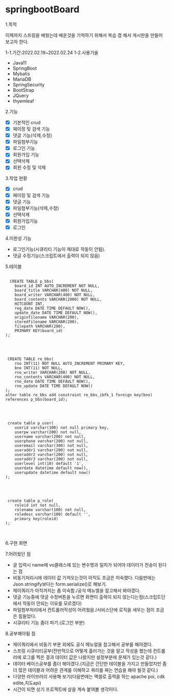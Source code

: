 # springbootBoard

1.목적

이제까지 스프링을 배웠는데 배운것을 기억하기 위해서 복습 겸 해서 게시판을 만들어 보고자 한다.

1-1.기간:2022.02.19~2022.02.24
1-2.사용기술 
- Java11
- SpringBoot
- Mybatis
- MariaDB
- SpringSecurity
- BootStrap
- JQuery
- thyemleaf

2.기능

- [x] 기본적인 crud
- [x] 페이징 및 검색 기능
- [x] 댓글 기능(삭제,수정)
- [x] 파일첨부기능
- [x] 로그인 기능
- [x] 회원가입 기능
- [x] 선택삭제
- [x] 회원 수정 및 삭제

3.작업 현황

- [x] crud
- [x] 페이징 및 검색 기능
- [x] 댓글 기능
- [x] 파일첨부기능(삭제,수정)
- [x] 선택삭제
- [x] 회원가입기능
- [x] 로그인

4.미완성 기능

- 로그인기능(시큐리티 기능이 제대로 작동이 안됨).
- 댓글 수정기능(스크립트에서 출력이 되지 않음)

5.테이블 
 <pre>
  <code>
  CREATE TABLE p_bbs(
	board_id INT AUTO_INCREMENT NOT NULL,
	board_title VARCHAR(400) NOT NULL,
	board_writer VARCHAR(400) NOT NULL,
	board_contents VARCHAR(2000) NOT NULL,
	HITCOUNT INT,
	reg_date DATE TIME DEFAULT NOW(),
	update_date DATE TIME DEFAULT NOW(),
	originfilename VARCHAR(200),
	storedfilename VARCHAR(200),
	filepath VARCHAR(200),
	PRIMARY KEY(board_id)
);
  </code>
 </pre>
 
 <pre>
 <code>
 CREATE TABLE re_bbs(
	rno INT(11) NOT NULL AUTO_INCREMENT PRIMARY KEY,
	bno INT(11) NOT NULL,
	rno_writer VARCHAR(200) NOT NULL,
	rno_contents VARCHAR(400) NOT NULL,
	rno_date DATE TIME DEFAULT NOW(),
	rno_update DATE TIME DEFAULT NOW()
);
alter table re_bbs add constraint re_bbs_ibfk_1 foreign key(bno) references p_bbs(board_id);
 </code>
 </pre>
 
 <pre>
 <code>
 create table p_user(
 	userid varchar(100) not null primary key,
 	userpw varchar(200) not null,
 	username varchar(200) not null,
 	userphone varchar(200) not null,
 	useremail varchar(300) not null,
 	useraddr1 varchar(200) not null,
 	useraddr2 varchar(200) not null,
 	useraddr3 varchar(200) not null,
 	userlevel int(10) default '1',
 	userdate datetime default now(),
 	userupdate datetime default now()
);
 </code>
 </pre>
 
 <pre>
 <code>
 create table p_role(
 	roleid int not null,
 	rolename varchar(100) not null,
 	roledesc varchar(100) default '',
 	primary key(roleid)
);
 </code>
 </pre>
6.구현 화면

7.어려웠던 점

- 글 입력시 name에 vo클래스에 있는 변수명과 일치가 되어야 데이터가 전송이 된다는 점
- 비동기처리시에 데이터 값 가져오는것이 아직도 조금은 미숙했다. 다음번에는 Json.stringify보다는 form.serialize()로 해보기.
- 제이쿼리가 아직까지는 좀 미숙함./공식 메뉴엘을 참고해서 봐야겠다.
- 댓글 기능중에 댓글 수정버튼을 누르면 화면이 출력이 되지 않는다는점(스크립트단에서 작동이 안되는 이유를 모르겠다)
- 파일첨부처리에서 컨트롤러작성이 어려웠음./서비스단에 로직을 세우는 점이 조금은 힘들었다.
- 시큐리티 기능 좀더 파기.(로그인 부분)

8.공부해야될 점

- 제이쿼리에서 비동기 부분 외에도 공식 메뉴얼을 참고해서 공부를 해야겠다.
- 스프링 시큐리티공부(전반적으로 어떻게 흘러가는 것을 알고 작성을 했는데 컨트롤러에 로그를 찍은 결과 데이터 값은 나왔지만 설정부분에 문제가 있는것 같다.)
- 데이터 베이스공부를 좀더 해야겠다.(지금은 간단한 테이블을 가지고 만들었지만 좀더 많은 테이블과 어려운 관계를 이해하고 쿼리를 짜는 연습을 해야 될것 같다.)
- 다양한 라이브러리 사용해 보기(다음번에는 엑셀로 출력을 하는 apache poi, cdk edite,지도api)
- 시간이 되면 상기 프로젝트에 살을 계속 붙여볼 생각이다.
